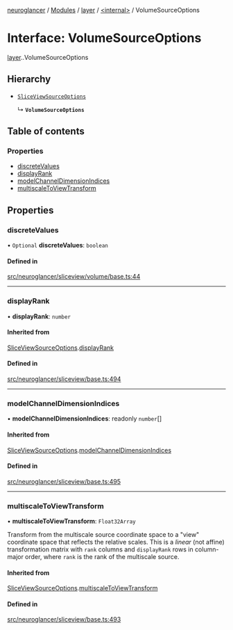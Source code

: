 [neuroglancer](../README.md) / [Modules](../modules.md) / [layer](../modules/layer.md) / [<internal\>](../modules/layer._internal_.md) / VolumeSourceOptions

# Interface: VolumeSourceOptions

[layer](../modules/layer.md).[<internal>](../modules/layer._internal_.md).VolumeSourceOptions

## Hierarchy

- [`SliceViewSourceOptions`](data_panel_layout._internal_.SliceViewSourceOptions.md)

  ↳ **`VolumeSourceOptions`**

## Table of contents

### Properties

- [discreteValues](layer._internal_.VolumeSourceOptions.md#discretevalues)
- [displayRank](layer._internal_.VolumeSourceOptions.md#displayrank)
- [modelChannelDimensionIndices](layer._internal_.VolumeSourceOptions.md#modelchanneldimensionindices)
- [multiscaleToViewTransform](layer._internal_.VolumeSourceOptions.md#multiscaletoviewtransform)

## Properties

### discreteValues

• `Optional` **discreteValues**: `boolean`

#### Defined in

[src/neuroglancer/sliceview/volume/base.ts:44](https://github.com/ActiveBrainAtlas2/neuroglancer/blob/540617bc/src/neuroglancer/sliceview/volume/base.ts#L44)

___

### displayRank

• **displayRank**: `number`

#### Inherited from

[SliceViewSourceOptions](data_panel_layout._internal_.SliceViewSourceOptions.md).[displayRank](data_panel_layout._internal_.SliceViewSourceOptions.md#displayrank)

#### Defined in

[src/neuroglancer/sliceview/base.ts:494](https://github.com/ActiveBrainAtlas2/neuroglancer/blob/540617bc/src/neuroglancer/sliceview/base.ts#L494)

___

### modelChannelDimensionIndices

• **modelChannelDimensionIndices**: readonly `number`[]

#### Inherited from

[SliceViewSourceOptions](data_panel_layout._internal_.SliceViewSourceOptions.md).[modelChannelDimensionIndices](data_panel_layout._internal_.SliceViewSourceOptions.md#modelchanneldimensionindices)

#### Defined in

[src/neuroglancer/sliceview/base.ts:495](https://github.com/ActiveBrainAtlas2/neuroglancer/blob/540617bc/src/neuroglancer/sliceview/base.ts#L495)

___

### multiscaleToViewTransform

• **multiscaleToViewTransform**: `Float32Array`

Transform from the multiscale source coordinate space to a "view" coordinate space that
reflects the relative scales.  This is a *linear* (not affine) transformation matrix with
`rank` columns and `displayRank` rows in column-major order, where `rank` is the rank of the
multiscale source.

#### Inherited from

[SliceViewSourceOptions](data_panel_layout._internal_.SliceViewSourceOptions.md).[multiscaleToViewTransform](data_panel_layout._internal_.SliceViewSourceOptions.md#multiscaletoviewtransform)

#### Defined in

[src/neuroglancer/sliceview/base.ts:493](https://github.com/ActiveBrainAtlas2/neuroglancer/blob/540617bc/src/neuroglancer/sliceview/base.ts#L493)
